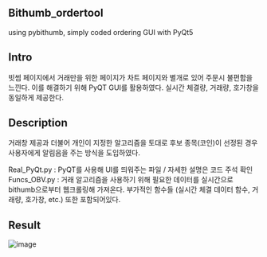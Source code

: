 ## Bithumb_ordertool
using pybithumb, simply coded ordering GUI with PyQt5

## Intro
빗썸 페이지에서 거래만을 위한 페이지가 차트 페이지와 별개로 있어 주문시 불편함을 느낀다. 이를 해결하기 위해 PyQT GUI를 활용하였다. 실시간 체결량, 거래량, 호가창을 동일하게 제공한다.

## Description
거래창 제공과 더불어 개인이 지정한 알고리즘을 토대로 후보 종목(코인)이 선정된 경우 사용자에게 알림음을 주는 방식을 도입하였다. 

Real_PyQt.py : PyQT를 사용해 UI를 띄워주는 파일 / 자세한 설명은 코드 주석 확인
Funcs_OBV.py : 거래 알고리즘을 사용하기 위해 필요한 데이터를 실시간으로 bithumb으로부터 웹크롤링해 가져온다. 부가적인 함수들 (실시간 체결 데이터 함수, 거래량, 호가창, etc.) 또한 포함되어있다.


## Result
![image](https://user-images.githubusercontent.com/50652715/81031266-a6b88200-8ec6-11ea-9bcf-9637e74e6f22.png)
